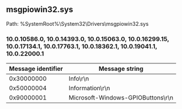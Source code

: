 ## msgpiowin32.sys

Path: %SystemRoot%\System32\Drivers\msgpiowin32.sys

### 10.0.10586.0, 10.0.14393.0, 10.0.15063.0, 10.0.16299.15, 10.0.17134.1, 10.0.17763.1, 10.0.18362.1, 10.0.19041.1, 10.0.22000.1

Message identifier | Message string
--- | ---
0x30000000 | Info\r\n
0x50000004 | Information\r\n
0x90000001 | Microsoft-Windows-GPIOButtons\r\n

